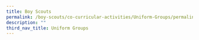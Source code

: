 ```yaml
---
title: Boy Scouts
permalink: /boy-scouts/co-curricular-activities/Uniform-Groups/permalink
description: ""
third_nav_title: Uniform Groups
---
```

